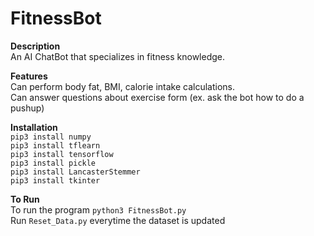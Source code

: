 # FitnessBot
**Description**\
An AI ChatBot that specializes in fitness knowledge.

**Features**\
Can perform body fat, BMI, calorie intake calculations.\
Can answer questions about exercise form (ex. ask the bot how to do a pushup)

**Installation**\
`pip3 install numpy`\
`pip3 install tflearn`\
`pip3 install tensorflow`\
`pip3 install pickle`\
`pip3 install LancasterStemmer`\
`pip3 install tkinter`

**To Run**\
To run the program `python3 FitnessBot.py`\
Run `Reset_Data.py` everytime the dataset is updated


